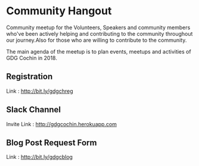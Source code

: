 # Community Hangout
Community meetup for the Volunteers, Speakers and community members who've been actively helping and contributing to the community throughout our journey.Also for those who are willing to contribute to the community.

The main agenda of the meetup is to plan events, meetups and activities of GDG Cochin in 2018.

## Registration
Link : http://bit.ly/gdgchreg

## Slack Channel
Invite Link : http://gdgcochin.herokuapp.com

## Blog Post Request Form
Link : http://bit.ly/gdgcblog
